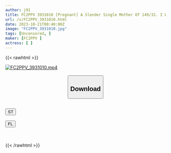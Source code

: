 ```yaml
---
author: j91
title: FC2PPV 3931010 [Pregnant] A Slender Single Mother Of 149/32. I Want To Have A Second C***d, So I’m Serious About Sex. Continuous Pleasure Loop Of Climax T*****e ♪ Serious Impregnation And Creampie With A Big Cock In The Narrow Vagina!
url: /v/FC2PPV_3931010.html
date: 2023-10-21T00:40:00Z
image: "FC2PPV_3931010.jpg"
tags: [Uncensored, ]
maker: [FC2PPV ]
actress: [ ]
---
```



{{< rawhtml >}}

<div class="video" data-videoid="DMOawgR8xDskoqP">
    <a href="javascript:;">
        <img src="https://my.j91.asia/v/FC2PPV_3931010.jpg" width="WIDTH" height="HEIGHT" alt="FC2PPV_3931010.mp4" loading="lazy">
    </a>
</div>

<script type="text/javascript" src="https://j91.asia/asset/on-demand-st.js"></script>

<br>
  <link rel="stylesheet" href="https://j91.asia/asset/bs5.css">
  
  <center>
  <button class="btn btn-primary" type="button" data-bs-toggle="collapse" data-bs-target=".multi-collapse" aria-expanded="false" aria-controls="multiCollapseExample1 multiCollapseExample2"><h2>Download</h2></button></center>
</p>
<div class="row">
  <div class="col">
    <div class="collapse multi-collapse" id="multiCollapseExample1">
      <div class="card card-body">
	      	      <br>
<div class="buttons">  
<a href="https://streamtape.to/v/DMOawgR8xDskoqP"><button class="btn-hover color-3"><i class="fa fa-download"></i> ST</button></a></div>
    </div>
  </div>
</div>
  <div class="col">
    <div class="collapse multi-collapse" id="multiCollapseExample2">
      <div class="card card-body">
	      <br>
<div class="buttons">
    <a href="https://filelions.online/f/ago0f3k72jv8"><button class="btn-hover color-9"><i class="fa fa-download"></i> FL</button></a></div>
<br><br>
      </div>
    </div>
  </div>
</div>

{{< /rawhtml >}}
